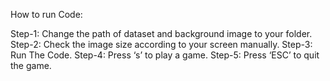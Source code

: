 How to run Code:

Step-1: Change the path of dataset and background image to your folder.
Step-2: Check the image size according to your screen manually. 
Step-3: Run The Code.
Step-4: Press ‘s’ to play a game.
Step-5: Press ‘ESC’ to quit the game.
